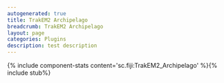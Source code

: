 ```yaml
---
autogenerated: true
title: TrakEM2 Archipelago
breadcrumb: TrakEM2 Archipelago
layout: page
categories: Plugins
description: test description
---
```


{% include component-stats content='sc.fiji:TrakEM2\_Archipelago' %}{% include stub%}



